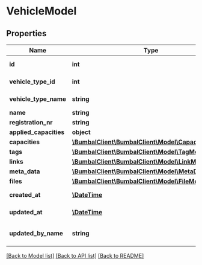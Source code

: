# VehicleModel

## Properties
Name | Type | Description | Notes
------------ | ------------- | ------------- | -------------
**id** | **int** | Unique Identifier | [optional] 
**vehicle_type_id** | **int** | Bumbal id for vehicle_type | [optional] 
**vehicle_type_name** | **string** | Bumbal id for vehicle_type | [optional] 
**name** | **string** | name | [optional] 
**registration_nr** | **string** | registration_nr | [optional] 
**applied_capacities** | **object** |  | [optional] 
**capacities** | [**\BumbalClient\BumbalClient\Model\CapacityModel[]**](CapacityModel.md) |  | [optional] 
**tags** | [**\BumbalClient\BumbalClient\Model\TagModel[]**](TagModel.md) |  | [optional] 
**links** | [**\BumbalClient\BumbalClient\Model\LinkModel[]**](LinkModel.md) |  | [optional] 
**meta_data** | [**\BumbalClient\BumbalClient\Model\MetaDataModel[]**](MetaDataModel.md) |  | [optional] 
**files** | [**\BumbalClient\BumbalClient\Model\FileModel[]**](FileModel.md) |  | [optional] 
**created_at** | [**\DateTime**](\DateTime.md) | created_at date time | [optional] 
**updated_at** | [**\DateTime**](\DateTime.md) | updated_at date time | [optional] 
**updated_by_name** | **string** | Vehicle updated by user full name | [optional] 

[[Back to Model list]](../README.md#documentation-for-models) [[Back to API list]](../README.md#documentation-for-api-endpoints) [[Back to README]](../README.md)


